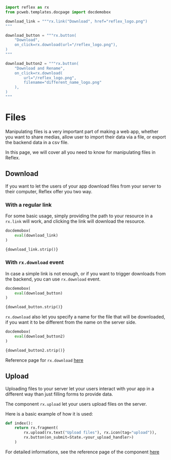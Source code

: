 ```python exec
import reflex as rx
from pcweb.templates.docpage import docdemobox

download_link = """rx.link("Download", href="reflex_logo.png")
"""

download_button = """rx.button(
    "Download", 
    on_click=rx.download(url="/reflex_logo.png"),
)
"""

download_button2 = """rx.button(
    "Download and Rename", 
    on_click=rx.download(
        url="/reflex_logo.png", 
        filename="different_name_logo.png"
    ),
)
"""
```

# Files
Manipulating files is a very important part of making a web app, whether you want to 
share medias, allow user to import their data via a file, or export the backend data in a csv file.

In this page, we will cover all you need to know for manipulating files in Reflex.

## Download

If you want to let the users of your app download files from your server to their computer, Reflex offer you two way.

### With a regular link

For some basic usage, simply providing the path to your resource in a `rx.link` will work, and clicking the link will download the resource.

```python eval
docdemobox(
    eval(download_link)
)
```

```python
{download_link.strip()}
```

### With `rx.download` event

In case a simple link is not enough, or if you want to trigger downloads from the backend, you can use `rx.download` event.

```python eval
docdemobox(
    eval(download_button)
)
```

```python
{download_button.strip()}
```

`rx.download` also let you specify a name for the file that will be downloaded, if you want it to be different from the name on the server side.

```python eval
docdemobox(
    eval(download_button2)
)
```

```python
{download_button2.strip()}
```

Reference page for `rx.download` [here](docs/api-reference/special-events/)

## Upload

Uploading files to your server let your users interact with your app in a different way than just filling forms to provide data.

The component `rx.upload` let your users upload files on the server.

Here is a basic example of how it is used:
```python
def index():
    return rx.fragment(
        rx.upload(rx.text("Upload files"), rx.icon(tag="upload")),
        rx.button(on_submit=State.<your_upload_handler>)
    )
```

For detailed informations, see the reference page of the component [here](/docs/library/forms/upload)

